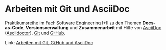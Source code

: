 # Arbeiten mit Git und AsciiDoc

Praktikumsreihe im Fach Software Engineering I+II zu den Themen **Docs-as-Code**,
**Versionsverwaltung** und **Zusammenarbeit** mit Hilfe von [AsciiDoc](https://asciidoc.org/)
([Asciidoctor](https://asciidoctor.org/)), [Git](https://git-scm.com/) und [GitHub](https://github.com/).

Link: [Arbeiten mit Git, GitHub und AsciiDoc](https://www.informatik.htw-dresden.de/~zirkelba/praktika/se/arbeiten-mit-git-und-asciidoc/)
